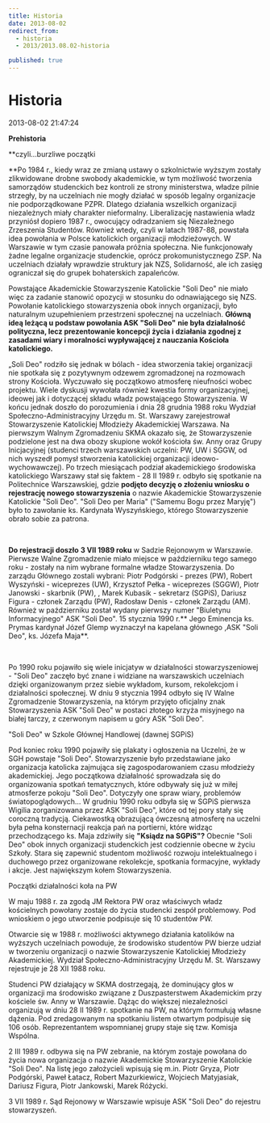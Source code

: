 ```yaml
---
title: Historia
date: 2013-08-02
redirect_from: 
  - historia
  - 2013/2013.08.02-historia

published: true
---
```




# Historia

<time>2013-08-02 21:47:24</time>


**Prehistoria**


**czyli...burzliwe początki
 
 **Po 1984 r., kiedy wraz ze zmianą ustawy o szkolnictwie wyższym zostały zlikwidowane drobne swobody akademickie, w tym możliwość tworzenia samorządów studenckich bez kontroli ze strony ministerstwa, władze pilnie strzegły, by na uczelniach nie mogły działać w sposób legalny organizacje nie podporządkowane PZPR. Dlatego działania wszelkich organizacji niezależnych miały charakter nieformalny. Liberalizację nastawienia władz przyniósł dopiero 1987 r., owocujący odradzaniem się Niezależnego Zrzeszenia Studentów. Również wtedy, czyli w latach 1987-88, powstała idea powołania w Polsce katolickich organizacji młodzieżowych. W Warszawie w tym czasie panowała próżnia społeczna. Nie funkcjonowały żadne legalne organizacje studenckie, oprócz prokomunistycznego ZSP. Na uczelniach działały wprawdzie struktury jak NZS, Solidarność, ale ich zasięg ograniczał się do grupek bohaterskich zapaleńców.

 Powstające Akademickie Stowarzyszenie Katolickie "Soli Deo" nie miało więc za zadanie stanowić opozycji w stosunku do odnawiającego się NZS. Powołanie katolickiego stowarzyszenia obok innych organizacji, było naturalnym uzupełnieniem przestrzeni społecznej na uczelniach. **Główną ideą leżącą u podstaw powołania ASK "Soli Deo"** **nie była działalność polityczna, lecz prezentowanie koncepcji życia i działania zgodnej z zasadami wiary i moralności wypływającej z nauczania Kościoła katolickiego.**

 „Soli Deo" rodziło się jednak w bólach - idea stworzenia takiej organizacji nie spotkała się z pozytywnym odzewem zgromadzonej na rozmowach strony Kościoła. Wyczuwało się początkowo atmosferę nieufności wobec projektu. Wiele dyskusji wywołała również kwestia formy organizacyjnej, ideowej jak i dotyczącej składu władz powstającego Stowarzyszenia. W końcu jednak doszło do porozumienia i dnia 28 grudnia 1988 roku Wydział Społeczno-Administracyjny Urzędu m. St. Warszawy zarejestrował Stowarzyszenie Katolickiej Młodzieży Akademickiej Warszawa. Na pierwszym Walnym Zgromadzeniu SKMA okazało się, że Stowarzyszenie podzielone jest na dwa obozy skupione wokół kościoła św. Anny oraz Grupy Inicjacyjnej (studenci trzech warszawskich uczelni: PW, UW i SGGW, od nich wyszedł pomysł stworzenia katolickiej organizacji ideowo-wychowawczej). Po trzech miesiącach podział akademickiego środowiska katolickiego Warszawy stał się faktem - 28 II 1989 r. odbyło się spotkanie na Politechnice Warszawskiej, gdzie **podjęto decyzję o złożeniu wniosku o rejestrację nowego stowarzyszenia** o nazwie Akademickie Stowarzyszenie Katolickie "Soli Deo". "Soli Deo per Maria" ("Samemu Bogu przez Maryję") było to zawołanie ks. Kardynała Wyszyńskiego, którego Stowarzyszenie obrało sobie za patrona.


 


**Do rejestracji doszło** **3 VII 1989 roku** w Sadzie Rejonowym w Warszawie. Pierwsze Walne Zgromadzenie miało miejsce w październiku tego samego roku - zostały na nim wybrane formalne władze Stowarzyszenia. Do zarządu Głównego zostali wybrani: Piotr Podgórski - prezes (PW), Robert Wyszyński - wiceprezes (UW), Krzysztof Pełka - wiceprezes (SGGW), Piotr Janowski - skarbnik (PW), , Marek Kubasik - sekretarz (SGPiS), Dariusz Figura - członek Zarządu (PW), Radosław Denis - członek Zarządu (AM). Również w październiku został wydany pierwszy numer "Biuletynu Informacyjnego" ASK "Soli Deo". 15 stycznia 1990 r.** Jego Eminencja ks. Prymas kardynał Józef Glemp wyznaczył na kapelana głównego ,ASK "Soli Deo", ks. Józefa Maja**.


 


Po 1990 roku pojawiło się wiele inicjatyw w działalności stowarzyszeniowej - "Soli Deo" zaczęło być znane i widziane na warszawskich uczelniach dzięki organizowanym przez siebie wykładom, kursom, rekolekcjom i działalności społecznej. W dniu 9 stycznia 1994 odbyło się IV Walne Zgromadzenie Stowarzyszenia, na którym przyjęto oficjalny znak Stowarzyszenia ASK "Soli Deo" w postaci złotego krzyża misyjnego na białej tarczy, z czerwonym napisem u góry ASK "Soli Deo".

"Soli Deo" w Szkole Głównej Handlowej (dawnej SGPiS)


Pod koniec roku 1990 pojawiły się plakaty i ogłoszenia na Uczelni, że w SGH powstaje "Soli Deo". Stowarzyszenie było przedstawiane jako organizacja katolicka zajmująca się zagospodarowaniem czasu młodzieży akademickiej. Jego początkowa działalność sprowadzała się do organizowania spotkań tematycznych, które odbywały się już w miłej atmosferze pokoju "Soli Deo". Dotyczyły one spraw wiary, problemów światopoglądowych... W grudniu 1990 roku odbyła się w SGPiS pierwsza Wigilia zorganizowana przez ASK "Soli Deo", które od tej pory stały się coroczną tradycją. Ciekawostką obrazującą ówczesną atmosferę na uczelni była pełna konsternacji reakcja pań na portierni, które widząc przechodzącego ks. Maja zdziwiły się **"Ksiądz na SGPiS"?** Obecnie "Soli Deo" obok innych organizacji studenckich jest codziennie obecne w życiu Szkoły. Stara się zapewnić studentom możliwość rozwoju intelektualnego i duchowego przez organizowane rekolekcje, spotkania formacyjne, wykłady i akcje. Jest największym kołem Stowarzyszenia.

Początki działalności koła na PW


W maju 1988 r. za zgodą JM Rektora PW oraz właściwych władz kościelnych powołany zostaje do życia studencki zespół problemowy. Pod wnioskiem o jego utworzenie podpisuje się 10 studentów PW.


Otwarcie się w 1988 r. możliwości aktywnego działania katolików na wyższych uczelniach powoduje, że środowisko studentów PW bierze udział w tworzeniu organizacji o nazwie Stowarzyszenie Katolickiej Młodzieży Akademickiej. Wydział Społeczno-Administracyjny Urzędu M. St. Warszawy rejestruje je 28 XII 1988 roku.


Studenci PW działający w SKMA dostrzegają, że dominujący głos w organizacji ma środowisko związane z Duszpasterstwem Akademickim przy kościele św. Anny w Warszawie. Dążąc do większej niezależności organizują w dniu 28 II 1989 r. spotkanie na PW, na którym formułują własne dążenia. Pod zredagowanym na spotkaniu listem otwartym podpisuje się 106 osób. Reprezentantem wspomnianej grupy staje się tzw. Komisja Wspólna.


2 III 1989 r. odbywa się na PW zebranie, na którym zostaje powołana do życia nowa organizacja o nazwie Akademickie Stowarzyszenie Katolickie "Soli Deo". Na listę jego założycieli wpisują się m.in. Piotr Gryza, Piotr Podgórski, Paweł Łatacz, Robert Mazurkiewicz, Wojciech Matyjasiak, Dariusz Figura, Piotr Jankowski, Marek Różycki.


3 VII 1989 r. Sąd Rejonowy w Warszawie wpisuje ASK "Soli Deo" do rejestru stowarzyszeń.


 


<!--{{json:{"created_date":"2013-08-02 21:47:24","publish_down":"0000-00-00 00:00:00","id":"5255"}}}-->